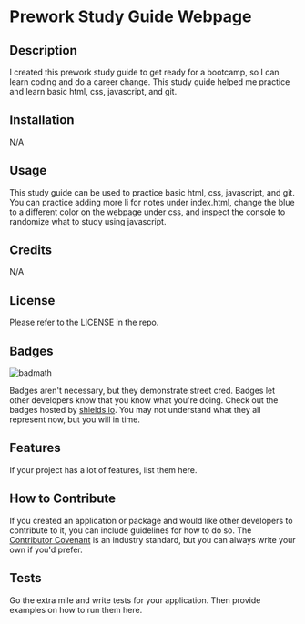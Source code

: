 # Prework Study Guide Webpage

## Description


I created this prework study guide to get ready for a bootcamp, so I can learn coding and do a career change. This study guide helped me practice and learn basic html, css, javascript, and git. 



## Installation

N/A

## Usage

This study guide can be used to practice basic html, css, javascript, and git. You can practice adding more li for notes under index.html, change the blue to a different color on the webpage under css, and inspect the console to randomize what to study using javascript.




## Credits

N/A

## License

Please refer to the LICENSE in the repo.

## Badges

![badmath](https://img.shields.io/github/languages/top/nielsenjared/badmath)

Badges aren't necessary, but they demonstrate street cred. Badges let other developers know that you know what you're doing. Check out the badges hosted by [shields.io](https://shields.io/). You may not understand what they all represent now, but you will in time.

## Features

If your project has a lot of features, list them here.

## How to Contribute

If you created an application or package and would like other developers to contribute to it, you can include guidelines for how to do so. The [Contributor Covenant](https://www.contributor-covenant.org/) is an industry standard, but you can always write your own if you'd prefer.

## Tests

Go the extra mile and write tests for your application. Then provide examples on how to run them here.